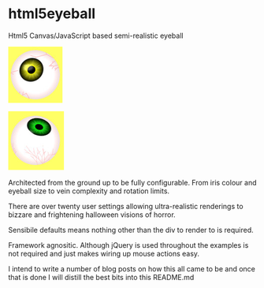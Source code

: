 html5eyeball
============

Html5 Canvas/JavaScript based semi-realistic eyeball

![Eyeball rendered with yellow iris](/screenshots/eyeball_yellow.jpg?raw=true "Eyeball example, yellow iris")

![Eyeball rendered with green iris](/screenshots/eyeball_green.jpg?raw=true "Eyeball example, green iris")

Architected from the ground up to be fully configurable. From iris colour and eyeball size to vein complexity and rotation limits.

There are over twenty user settings allowing ultra-realistic renderings to bizzare and frightening halloween visions of horror.

Sensibile defaults means nothing other than the div to render to is required.

Framework agnositic. Although jQuery is used throughout the examples is not required and just makes wiring up mouse actions easy.

I intend to write a number of blog posts on how this all came to be and once that is done I will distill the best bits into this README.md
